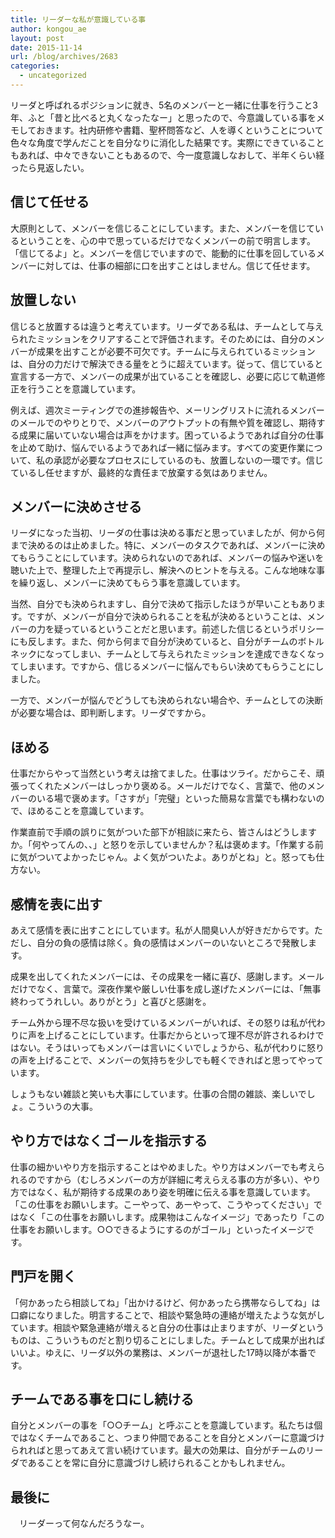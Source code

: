 ```yaml
---
title: リーダーな私が意識している事
author: kongou_ae
layout: post
date: 2015-11-14
url: /blog/archives/2683
categories:
  - uncategorized
---
```



リーダと呼ばれるポジションに就き、5名のメンバーと一緒に仕事を行うこと3年、ふと「昔と比べると丸くなったなー」と思ったので、今意識している事をメモしておきます。社内研修や書籍、聖杯問答など、人を導くということについて色々な角度で学んだことを自分なりに消化した結果です。実際にできていることもあれば、中々できないこともあるので、今一度意識しなおして、半年くらい経ったら見返したい。

## 信じて任せる

大原則として、メンバーを信じることにしています。また、メンバーを信じているということを、心の中で思っているだけでなくメンバーの前で明言します。「信じてるよ」と。メンバーを信じでいますので、能動的に仕事を回しているメンバーに対しては、仕事の細部に口を出すことはしません。信じて任せます。

## 放置しない

信じると放置するは違うと考えています。リーダである私は、チームとして与えられたミッションをクリアすることで評価されます。そのためには、自分のメンバーが成果を出すことが必要不可欠です。チームに与えられているミッションは、自分の力だけで解決できる量をとうに超えています。従って、信じていると宣言する一方で、メンバーの成果が出ていることを確認し、必要に応じて軌道修正を行うことを意識しています。

例えば、週次ミーティングでの進捗報告や、メーリングリストに流れるメンバーのメールでのやりとりで、メンバーのアウトプットの有無や質を確認し、期待する成果に届いていない場合は声をかけます。困っているようであれば自分の仕事を止めて助け、悩んでいるようであれば一緒に悩みます。すべての変更作業について、私の承認が必要なプロセスにしているのも、放置しないの一環です。信じているし任せますが、最終的な責任まで放棄する気はありません。

## メンバーに決めさせる

リーダになった当初、リーダの仕事は決める事だと思っていましたが、何から何まで決めるのは止めました。特に、メンバーのタスクであれば、メンバーに決めてもらうことにしています。決められないのであれば、メンバーの悩みや迷いを聴いた上で、整理した上で再提示し、解決へのヒントを与える。こんな地味な事を繰り返し、メンバーに決めてもらう事を意識しています。

当然、自分でも決められますし、自分で決めて指示したほうが早いこともあります。ですが、メンバーが自分で決められることを私が決めるということは、メンバーの力を疑っているということだと思います。前述した信じるというポリシーにも反します。また、何から何まで自分が決めていると、自分がチームのボトルネックになってしまい、チームとして与えられたミッションを達成できなくなってしまいます。ですから、信じるメンバーに悩んでもらい決めてもらうことにしました。

一方で、メンバーが悩んでどうしても決められない場合や、チームとしての決断が必要な場合は、即判断します。リーダですから。

## ほめる

仕事だからやって当然という考えは捨てました。仕事はツライ。だからこそ、頑張ってくれたメンバーはしっかり褒める。メールだけでなく、言葉で、他のメンバーのいる場で褒めます。「さすが」「完璧」といった簡易な言葉でも構わないので、ほめることを意識しています。

作業直前で手順の誤りに気がついた部下が相談に来たら、皆さんはどうしますか。「何やってんの、、」と怒りを示していませんか？私は褒めます。「作業する前に気がついてよかったじゃん。よく気がついたよ。ありがとね」と。怒っても仕方ない。

## 感情を表に出す

あえて感情を表に出すことにしています。私が人間臭い人が好きだからです。ただし、自分の負の感情は除く。負の感情はメンバーのいないところで発散します。

成果を出してくれたメンバーには、その成果を一緒に喜び、感謝します。メールだけでなく、言葉で。深夜作業や厳しい仕事を成し遂げたメンバーには、「無事終わってうれしい。ありがとう」と喜びと感謝を。

チーム外から理不尽な扱いを受けているメンバーがいれば、その怒りは私が代わりに声を上げることにしています。仕事だからといって理不尽が許されるわけではない。そうはいってもメンバーは言いにくいでしょうから、私が代わりに怒りの声を上げることで、メンバーの気持ちを少しでも軽くできればと思ってやっています。

しょうもない雑談と笑いも大事にしています。仕事の合間の雑談、楽しいでしょ。こういうの大事。

## やり方ではなくゴールを指示する

仕事の細かいやり方を指示することはやめました。やり方はメンバーでも考えられるのですから（むしろメンバーの方が詳細に考えらえる事の方が多い）、やり方ではなく、私が期待する成果のあり姿を明確に伝える事を意識しています。「この仕事をお願いします。こーやって、あーやって、こうやってください」ではなく「この仕事をお願いします。成果物はこんなイメージ」であったり「この仕事をお願いします。○○できるようにするのがゴール」といったイメージです。

## 門戸を開く

「何かあったら相談してね」「出かけるけど、何かあったら携帯ならしてね」は口癖になりました。明言することで、相談や緊急時の連絡が増えたような気がしています。相談や緊急連絡が増えると自分の仕事は止まりますが、リーダというものは、こういうものだと割り切ることにしました。チームとして成果が出ればいいよ。ゆえに、リーダ以外の業務は、メンバーが退社した17時以降が本番です。

## チームである事を口にし続ける

自分とメンバーの事を「○○チーム」と呼ぶことを意識しています。私たちは個ではなくチームであること、つまり仲間であることを自分とメンバーに意識づけられればと思ってあえて言い続けています。最大の効果は、自分がチームのリーダであることを常に自分に意識づけし続けられることかもしれません。

## 最後に

　リーダーって何なんだろうなー。
